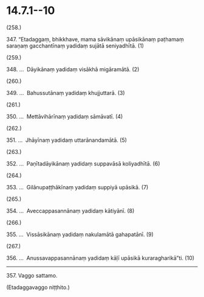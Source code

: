 

# 14.7.1--10



(258.)

347\. “Etadaggaṃ, bhikkhave, mama sāvikānaṃ upāsikānaṃ paṭhamaṃ saraṇaṃ gacchantīnaṃ yadidaṃ sujātā seniyadhītā. (1)

(259.)

348\. …  Dāyikānaṃ yadidaṃ visākhā migāramātā. (2)

(260.)

349\. …  Bahussutānaṃ yadidaṃ khujjuttarā. (3)

(261.)

350\. …  Mettāvihārīnaṃ yadidaṃ sāmāvatī. (4)

(262.)

351\. …  Jhāyīnaṃ yadidaṃ uttarānandamātā. (5)

(263.)

352\. …  Paṇītadāyikānaṃ yadidaṃ suppavāsā koliyadhītā. (6)

(264.)

353\. …  Gilānupaṭṭhākīnaṃ yadidaṃ suppiyā upāsikā. (7)

(265.)

354\. …  Aveccappasannānaṃ yadidaṃ kātiyānī. (8)

(266.)

355\. …  Vissāsikānaṃ yadidaṃ nakulamātā gahapatānī. (9)

(267.)

356\. …  Anussavappasannānaṃ yadidaṃ kāḷī upāsikā kuraragharikā”ti. (10)

---

357\. Vaggo sattamo.

  
(Etadaggavaggo niṭṭhito.)





